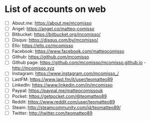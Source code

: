 # List of accounts on web

- [ ] About.me: https://about.me/mcomisso
- [ ] Angel: https://angel.co/matteo-comisso
- [ ] Bitbucket: https://bitbucket.org/mcomisso/
- [ ] Disqus: https://disqus.com/by/mcomisso/
- [ ] Ello: https://ello.co/mcomisso
- [ ] Facebook: https://www.facebook.com/matteocomisso
- [ ] Github: https://github.com/mcomisso
- [ ] Github page: https://github.com/mcomisso/mcomisso.github.io - http://mcomisso.xyz
- [ ] Instagram: https://www.instagram.com/mcomisso_/
- [ ] LastFM: https://www.last.fm/it/user/teomatteo89
- [ ] LinkedIn: https://www.linkedin.com/in/mcomisso
- [ ] Paypal: https://paypal.me/matteocomissouk
- [ ] Pocket: https://getpocket.com/@teomatteo89
- [ ] Reddit: https://www.reddit.com/user/teomatteo89
- [ ] Steam: http://steamcommunity.com/id/teomatteo89/
- [ ] Twitter: http://twitter.com/teomatteo89